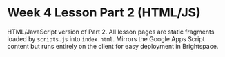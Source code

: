 # Week 4 Lesson Part 2 (HTML/JS)

HTML/JavaScript version of Part 2. All lesson pages are static fragments loaded by `scripts.js` into `index.html`. Mirrors the Google Apps Script content but runs entirely on the client for easy deployment in Brightspace.

